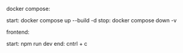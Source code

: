 docker compose:

start: docker compose up --build -d
stop: docker compose down -v   

frontend:

start: npm run dev
end: cntrl + c